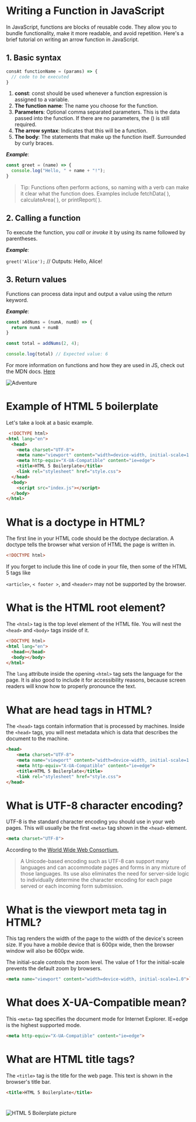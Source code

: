 <!-- Part A -->
# Writing a Function in JavaScript

In JavaScript, functions are blocks of reusable code. They allow you to bundle functionality, make it more readable, and avoid repetition. Here's a brief tutorial on writing an arrow function in JavaScript.

## 1. Basic syntax
```JavaScript
consAt functionName = (params) => {
  // code to be executed
}
```

1. **const**: const should be used whenever a function expression is assigned to a variable.
2. **The function name**: The name you choose for the function.
3. **Parameters**: Optional comma separated parameters. This is the data passed into the function. If there are no parameters, the () is still required.
4. **The arrow syntax**: Indicates that this will be a function.
5. **The body**: The statements that make up the function itself. Surrounded by curly braces.

***Example***:
```JavaScript
const greet = (name) => {
  console.log("Hello, " + name + "!");
}
```
> Tip: Functions often perform actions, so naming with a verb can make it clear what the function does. Examples include fetchData( ), calculateArea( ), or printReport( ). 

## 2. Calling a function

To execute the function, you *call* or *invoke* it by using its name followed by parentheses.

***Example***:

`greet('Alice');` // Outputs: Hello, Alice!

## 3. Return values

Functions can process data input and output a value using the *return* keyword.

***Example***:

```JavaScript
const addNums = (numA, numB) => {
  return numA + numB
}

const total = addNums(2, 4);

console.log(total) // Expected value: 6 
```
<!-- This is a direct link -->
For more information on functions and how they are used in JS, check out the MDN docs. 
[Here](https://developer.mozilla.org/en-US/docs/Web/JavaScript/Guide/Functions)

![Adventure](https://images.unsplash.com/photo-1745949779026-f7fdd1470f8c?q=80&w=687&auto=format&fit=crop&ixlib=rb-4.1.0&ixid=M3wxMjA3fDB8MHxwaG90by1wYWdlfHx8fGVufDB8fHx8fA%3D%3D)

<!-- Those are my notes just ignore them -->

<!-- [Google](https://developer.mozilla.org/en-US/docs/Web/JavaScript/Guide/Functions) -->

<!-- This is a reference link -->
<!-- please [click me][x]

[x]: https://generalassembly.instructure.com/courses/907/assignments/23532?module_item_id=89427 -->


<!-- Summary -->
<!-- 
README file type is md (README.md)

ctrl + shift + v -> to have the preview readme view

# -> h1
## -> h2
### -> h3 and so on...

_text_ or *text* -> italic 
__text__ or **text** -> bold
___text___ or ***text*** -> bold and italic

For LISTS:
* -> filled bullet point 
tab+* -> bullet point under one bullet point (other ways are + and -)

for NUMBERS:
1. -> normal number 
tab+1. -> under 1 we will have another 1 (nested)

`code goes here` -> wrapping the inline code

```code goes here``` -> for multiline code (we can specify the name of the programming language)
e.g. ```HTML 
        code here 
     ```
[name](line goes here) -> for direct link

[name][nameX] then [nameX]: link -> for a reference link
e.g.  This is [a reference][example].

[example]: http://www.example.com/
Note: there must be one line gap between them

> -> this is to write a blockquote

Those are nested blockquotes
>
>>
>>>

![text](url) -> to add an image using url 
e.g. ![Computer with Code](https://images.unsplash.com/photo-1587620962725-abab7fe55159?auto=format&fit=crop&q=80&w=1631&ixlib=rb-4.0.3&ixid=M3wxMjA3fDB8MHxwaG90by1wYWdlfHx8fGVufDB8fHx8fA%3D%3D)
![text](path of the image) -> to add image using path 

| Syntax | Description |
| ------ | ----------- |      ->   To create a table
| Header | Title |
| Paragraph | Text | 

- [x] text 1 -> to create a task list (checked)
- [] text 2 -> to create a task list (unchecked)

~~text~~ -> to have strikethrough over the text (line on the text)

 -->


<!-- Part 2 Starts from here  -->

<!-- First topic: How to write an HTML Boilerplate -->
<!-- Link:  https://www.freecodecamp.org/news/basic-html5-template-boilerplate-code-example/ -->

# Example of HTML 5 boilerplate
Let's take a look at a basic example.

```html
 <!DOCTYPE html>
<html lang="en">
  <head>
    <meta charset="UTF-8">
    <meta name="viewport" content="width=device-width, initial-scale=1.0">
    <meta http-equiv="X-UA-Compatible" content="ie=edge">
    <title>HTML 5 Boilerplate</title>
    <link rel="stylesheet" href="style.css">
  </head>
  <body>
    <script src="index.js"></script>
  </body>
</html>
```

# What is a doctype in HTML?

The first line in your HTML code should be the doctype declaration. A doctype tells the browser what version of HTML the page is written in.

```html
<!DOCTYPE html>
```
If you forget to include this line of code in your file, then some of the HTML 5 tags like

`<article>`, `< footer >`, and `<header>` may not be supported by the browser.

# What is the HTML root element?

The `<html>` tag is the top level element of the HTML file. You will nest the `<head>` and `<body>` tags inside of it.

```html 
<!DOCTYPE html>
<html lang="en">
  <head></head>
  <body></body>
</html>
``` 
The `lang` attribute inside the opening `<html>` tag sets the language for the page. It is also good to include it for accessibility reasons, because screen readers will know how to properly pronounce the text.

# What are head tags in HTML?

The `<head>` tags contain information that is processed by machines. Inside the `<head>` tags, you will nest metadata which is data that describes the document to the machine.

```html
<head>
    <meta charset="UTF-8">
    <meta name="viewport" content="width=device-width, initial-scale=1.0">
    <meta http-equiv="X-UA-Compatible" content="ie=edge">
    <title>HTML 5 Boilerplate</title>
    <link rel="stylesheet" href="style.css">
</head>
```

# What is UTF-8 character encoding?
UTF-8 is the standard character encoding you should use in your web pages. This will usually be the first `<meta>` tag shown in the `<head>` element.

```html
<meta charset="UTF-8">
```

According to the [World Wide Web Consortium](https://www.w3.org/International/questions/qa-choosing-encodings),

> A Unicode-based encoding such as UTF-8 can support many languages and can accommodate pages and forms in any mixture of those languages. Its use also eliminates the need for server-side logic to individually determine the character encoding for each page served or each incoming form submission.

# What is the viewport meta tag in HTML?

This tag renders the width of the page to the width of the device's screen size. If you have a mobile device that is 600px wide, then the browser window will also be 600px wide.

The initial-scale controls the zoom level. The value of 1 for the initial-scale prevents the default zoom by browsers.

```html
<meta name="viewport" content="width=device-width, initial-scale=1.0">`
```

# What does X-UA-Compatible mean?
This `<meta>` tag specifies the document mode for Internet Explorer. IE=edge is the highest supported mode.

```html
<meta http-equiv="X-UA-Compatible" content="ie=edge">
```

# What are HTML title tags?
The `<title>` tag is the title for the web page. This text is shown in the browser's title bar.

```html
<title>HTML 5 Boilerplate</title> 
```
>
#
![HTML 5 Boilerplate picture](https://www.freecodecamp.org/news/content/images/2021/07/Screen-Shot-2021-07-30-at-4.15.25-AM.png)